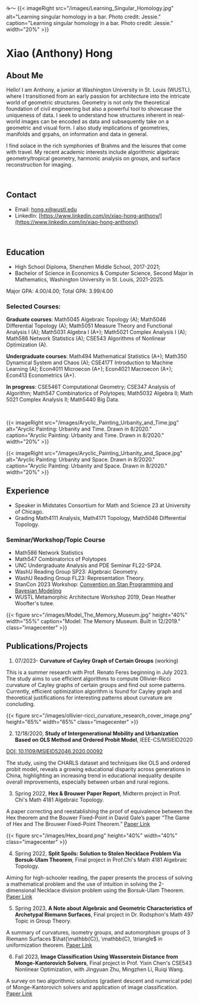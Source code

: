 
☕️～ {{< imageRight src="/images/Learning_Singular_Homology.jpg" alt="Learning singular homology in a bar. Photo credit: Jessie." caption="Learning singular homology in a bar. Photo credit: Jessie." width="20%" >}}

# Xiao (Anthony) Hong

## About Me
Hello! I am Anthony, a junior at Washington University in St. Louis (WUSTL), where I transitioned from an early passion for architecture into the intricate world of geometric structures. Geometry is not only the theoretical foundation of civil engineering but also a powerful tool to showcase the uniqueness of data. I seek to understand how structures inherent in real-world images can be encoded as data and subsequently take on a geometric and visual form. I also study implications of geometries, manifolds and grpahs, on information and data in general.

I find solace in the rich symphonies of Brahms and the leisures that come with travel. My recent academic interests include algorithmic algebraic geometry/tropical geometry, harmonic analysis on groups, and surface reconstruction for imaging.

<br>

## Contact
- Email: [hong.x@wustl.edu](mailto:hong.x@wustl.edu)
- LinkedIn: [https://www.linkedin.com/in/xiao-hong-anthony/](https://www.linkedin.com/in/xiao-hong-anthony/)

<br>

## Education
- High School Diploma, Shenzhen Middle School, 2017-2021;
- Bachelor of Science in Economics & Computer Science, Second Major in Mathematics, Washington University in St. Louis, 2021-2025.

Major GPA: 4.00/4.00; Total GPA: 3.99/4.00

### Selected Courses:
**Graduate courses**:
Math5045 Algebraic Topology (A); Math5046 Differential Topology (A); Math5051 Measure Theory and Functional Analysis I (A); Math5031 Algebra I (A+); Math5021 Complex Analysis I (A); Math586 Network Statistics (A); CSE543 Algorithms of Nonlinear Optimization (A).

**Undergraduate courses**: Math494 Mathematical Statistics (A+); Math350 Dynamical System and Chaos (A); CSE417T Introduction to Machine Learning (A); Econ4011 Microecon (A+); Econ4021 Macroecon (A+); Econ413 Econometrics (A+).

**In progress**: CSE546T Computational Geometry; CSE347 Analysis of Algorithm; Math547 Combinatorics of Polytopes; Math5032 Algebra II; Math 5021 Complex Analysis II; Math5440 Big Data.

<br>

{{< imageRight src="/images/Aryclic_Painting_Urbanity_and_Time.jpg" alt="Aryclic Painting: Urbanity and Time. Drawn in 8/2020." caption="Aryclic Painting: Urbanity and Time. Drawn in 8/2020." width="20%" >}}

{{< imageRight src="/images/Aryclic_Painting_Urbanity_and_Space.jpg" alt="Aryclic Painting: Urbanity and Space. Drawn in 8/2020." caption="Aryclic Painting: Urbanity and Space. Drawn in 8/2020." width="20%" >}}

## Experience
- Speaker in Midstates Consortium for Math and Science 23 at University of Chicago.
- Grading Math4111 Analysis, Math4171 Topology, Math5046 Differential Topology.

### Seminar/Workshop/Topic Course
- Math586 Network Statistics
- Math547 Combinatorics of Polytopes
- UNC Undergraduate Analysis and PDE Seminar FL22-SP24.
- WashU Reading Group SP23: Algebraic Geometry.
- WashU Reading Group FL23: Representation Theory.
- StanCon 2023 Workshop:
  [Convention on Stan Programming and Bayesian Modeling](https://mc-stan.org/events/stancon2023/#tutorials)
- WUSTL Metamorphic Architecture Workshop 2019, Dean Heather Woofter's tutee.

{{< figure src="/images/Model_The_Memory_Museum.jpg" height="40%" width="55%" caption="Model: The Memory Museum. Built in 12/2019." class="imagecenter" >}}

## Publications/Projects

1. 07/2023- **Curvature of Cayley Graph of Certain Groups** (working)

This is a summer research with Prof. Renato Feres beginning in July 2023. The study aims to use efficient algorithms to compute Ollivier-Ricci curvature of Cayley graphs of certain groups and find out some patterns. Currently, efficient optimization algorithm is found for Cayley graph and theoretical justifications for interesting patterns about curvature are concluding.

{{< figure src="/images/ollivier-ricci_curvature_research_cover_image.png" height="65%" width="65%" class="imagecenter" >}}

<!---------------------------- seperation line ---------------------------->

2. 12/18/2020, **Study of Intergenerational Mobility and Urbanization Based on OLS Method and Ordered Probit Model**, IEEE-CS/MSIEID2020

[DOI: 10.1109/MSIEID52046.2020.00092](https://ieeexplore.ieee.org/abstract/document/9382602)

The study, using the CHARLS dataset and techniques like OLS and ordered probit model, reveals a growing educational disparity across generations in China, highlighting an increasing trend in educational inequality despite overall improvements, especially between urban and rural regions.
<!---------------------------- seperation line ---------------------------->

3. Spring 2022, **Hex & Brouwer Paper Report**, Midterm project in Prof. Chi's Math 4181 Algebraic Topology.

A paper correcting and reestablishing the proof of equivalence between the Hex theorem and the Bouwer Fixed-Point in David Gale’s paper “The Game of Hex and The Brouwer Fixed-Point Theorem.”
[Paper Link](/pdfs/4181_Hex_and_Brouwer.pdf)

{{< figure src="/images/Hex_board.png" height="40%" width="40%" class="imagecenter" >}}
<!---------------------------- seperation line ---------------------------->

4. Spring 2022, **Split Spoils: Solution to Stolen Necklace Problem Via Borsuk-Ulam Theorem**, Final project in Prof.Chi's Math 4181 Algebraic Topology.

Aiming for high-schooler reading, the paper presents the process of solving a mathematical problem and the use of intuition in solving the 2-dimensional Necklace division problem using the Borsuk-Ulam Theorem.
[Paper Link](/pdfs/4181_Necklace_Problem.pdf)
<!---------------------------- seperation line ---------------------------->

5. Spring 2023, **A Note about Algebraic and Geometric Characteristics of Archetypal Riemann Surfaces**, Final project in Dr. Rodsphon's Math 497 Topic in Group Theory.

A summary of curvatures, isometry groups, and automorphism groups of 3 Riemann Surfaces $\hat{\mathbb{C}}, \mathbb{C}, \triangle$ in uniformization theorem.
[Paper Link](/pdfs/497_A_Note_on_Algebraic_and_Geometric_Characteristics_of_Archetypal_Riemann_Surfaces.pdf)
<!---------------------------- seperation line ---------------------------->

6. Fall 2023, **Image Classification Using Wasserstein Distance from Monge-Kantorovich Solvers**, Final project in Prof. Yixin Chen's CSE543 Nonlinear Optimization, with Jingyuan Zhu, Mingzhen Li, Ruiqi Wang.

A survey on two algorithmic solutions (gradient descent and numerical pde) of Monge-Kantorovich solvers and application of image classification.
[Paper Link](/pdfs/543_Image_Classification_Using_W_dist.pdf)

<br>

